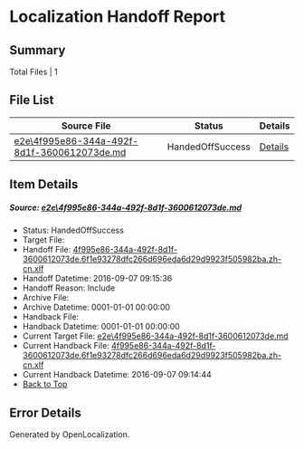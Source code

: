 # <a name='report-top'></a> Localization Handoff Report

## Summary
 Total Files | 1

## File List
 Source File | Status | Details 
 ----------- | ------ | ------- 
 [e2e\4f995e86-344a-492f-8d1f-3600612073de.md](https://github.com/OpenLocalizationTestOrg/ol-test0/blob/a334416447eaaa48a976c5fc30cd8729860d5bfa/e2e/4f995e86-344a-492f-8d1f-3600612073de.md) | HandedOffSuccess | [Details](#33d25c363115a4d8aa8e036e457512b5cb8017281)

## Item Details
##### <a name='33d25c363115a4d8aa8e036e457512b5cb8017281'></a> Source: [e2e\4f995e86-344a-492f-8d1f-3600612073de.md](https://github.com/OpenLocalizationTestOrg/ol-test0/blob/a334416447eaaa48a976c5fc30cd8729860d5bfa/e2e/4f995e86-344a-492f-8d1f-3600612073de.md)
* Status: HandedOffSuccess
* Target File: 
* Handoff File: [4f995e86-344a-492f-8d1f-3600612073de.6f1e93278dfc266d696eda6d29d9923f505982ba.zh-cn.xlf](https://github.com/OpenLocalizationTestOrg/ol-test0-handoff/blob/b25328636869e839699f21dd1a4bf5ffd149f88c/ol-handoff/OpenLocalizationTestOrg/ol-test0-zhcn/ci/ht/4f995e86-344a-492f-8d1f-3600612073de.6f1e93278dfc266d696eda6d29d9923f505982ba.zh-cn.xlf)
* Handoff Datetime: 2016-09-07 09:15:36
* Handoff Reason: Include
* Archive File: 
* Archive Datetime: 0001-01-01 00:00:00
* Handback File: 
* Handback Datetime: 0001-01-01 00:00:00
* Current Target File: [e2e\4f995e86-344a-492f-8d1f-3600612073de.md](https://github.com/OpenLocalizationTestOrg/ol-test0-zhcn/blob/b4fe99cfa8ad7f5f677ed87e87bae73793d9da17/e2e/4f995e86-344a-492f-8d1f-3600612073de.md)
* Current Handback File: [4f995e86-344a-492f-8d1f-3600612073de.6f1e93278dfc266d696eda6d29d9923f505982ba.zh-cn.xlf](https://github.com/OpenLocalizationTestOrg/ol-test0-handback/blob/3a5c77a3f677d29ad524e3249660fd61dce93384/ol-handback/OpenLocalizationTestOrg/ol-test0-zhcn/ci/ht/4f995e86-344a-492f-8d1f-3600612073de.6f1e93278dfc266d696eda6d29d9923f505982ba.zh-cn.xlf)
* Current Handback Datetime: 2016-09-07 09:14:44
* [Back to Top](#report-top)


## Error Details

Generated by OpenLocalization.
